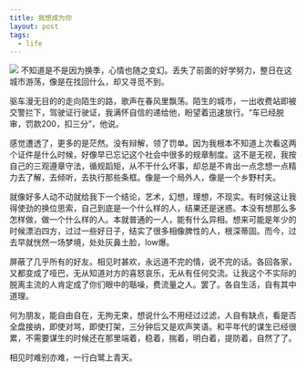 ```yaml
---
title: 我想成为你
layout: post
tags:
  - life
---
```

![](http://7xo9zb.com1.z0.glb.clouddn.com/QQphoto.jpeg)
不知道是不是因为换季，心情也随之变幻。丢失了前面的好学努力，整日在这城市游荡，像是在找回什么，却又寻觅不到。

驱车漫无目的的走向陌生的路，歌声在春风里飘荡。陌生的城市，一出收费站即被交警拦下，驾驶证行驶证，我满怀自信的递给他，盼望着迅速放行。“车已经脱审，罚款200，扣三分”，他说。

感觉遭透了，更多的是茫然。没有辩解，领了罚单。因为我根本不知道上次看这两个证件是什么时候，好像早已忘记这个社会中很多的规章制度。这不是无视，我按自己的三观遵章守法，循规蹈矩，从不干什么坏事，却总是不肯出一点念想一点精力去了解，去倾听，去执行那些条框。像是一个局外人，像是一个乡野村夫。

就像好多人动不动就给我下一个结论，艺术，幻想，理想，不现实。有时候这让我得使劲的换位思索，自己到底是一个什么样的人，结果还是迷惑。本没有想那么多怎样做，做一个什么样的人。本就普通的一人，能有什么异相。想来可能是年少的时候漂泊四方，过过一些好日子，结实了很多相像脾性的人，根深蒂固。而今，过去早就恍然一场梦境，处处灰鼻土脸，low爆。

屏蔽了几乎所有的好友。相见时甚欢，永远道不完的情，说不完的话。各回各家，又都变成了哑巴，无从知道对方的喜怒哀乐，无从有任何交流。让我这个不实际的脱离主流的人肯定成了你们眼中的聒噪，费流量之人。罢了。各自生活，自有其中道理。

何为朋友，能自由自在，无拘无束，想说什么不用经过过滤，人自有缺点，看是否全盘接纳，即使对骂，即使打架，三分钟后又是欢声笑语。和平年代的谋生已经很累，不需要谋生的时候还在那里端着，稳着，揣着，明白着，提防着，自然了了。

相见时难别亦难，一行白鹭上青天。





